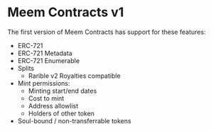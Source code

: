 # Meem Contracts v1

The first version of Meem Contracts has support for these features:

* ERC-721
* ERC-721 Metadata
* ERC-721 Enumerable
* Splits
  * Rarible v2 Royalties compatible
* Mint permissions:
  * Minting start/end dates
  * Cost to mint
  * Address allowlist
  * Holders of other token
* Soul-bound / non-transferrable tokens



